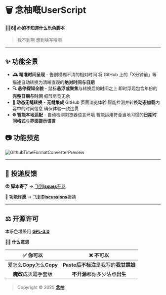 <!-- # 建议在 [GitHub](https://github.com/MiPoNianYou/UserScripts/blob/main/Descriptions/GithubTimeFormatConverterDescription.md) 查看完整描述 以获得最佳呈现效果 -->

# 🗑️ 念柚嘅UserScript

**🦐🐔8⃣️✍️的不知道什么乐色脚本**

> 我不到啊 想到啥写啥呗

---

## ✨ 功能全景

- **🕰️ 精准时间呈现** - 告别模糊不清的相对时间 将 GitHub 上的「X分钟前」等描述自动转换为清晰直观的**绝对时间与日期**
- **🔍 悬停探知全貌** - 鼠标**悬浮或聚焦**与转换后的时间之上 即时浮现包含年份的**完整日期与时间** 细节尽览无余
- **💫 动态无缝转换** - **无缝集成** GitHub 页面浏览体验 智能检测并转换**动态加载**内容中的时间信息 确保体验一致连贯
- **🌐 智能本地适配** - 自动检测浏览器语言环境 智能运用符合当地习惯的**日期时间格式**与**界面提示语言**

## 📷 功能预览
![GithubTimeFormatConverterPreview]( "GithubTimeFormatConverterPreview")

---

## 📮 投递反馈

**😡 脚本寄了** → [飞到**Issues**开骂](https://github.com/MiPoNianYou/UserScripts/issues)

**🌠 功能许愿** → [飞到**Discussions**祈祷](https://github.com/MiPoNianYou/UserScripts/discussions)

---

## ⚖️ 开源许可

本乐色堆采用 [**GPL-3.0**](https://github.com/MiPoNianYou/UserScripts/blob/main/LICENSE)

**🙋🏻 什么意思**

| **✅ 你可以** | **❌ 不可以** |
| :-: | :-: |
| 爱怎么**Copy**怎么**Copy** | **Paste后不标注**是我写的**我甘霖娘** |
| **魔改**成灭霸手套版 | **不开源**那你多少沾点**出生** |

> Copyright © 2025 [**念柚**](https://github.com/MiPoNianYou)
